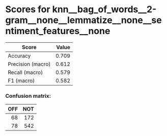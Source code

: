 # Scores for knn__bag_of_words__2-gram__none__lemmatize__none__sentiment_features__none
|      Score      |Value|
|-----------------|----:|
|Accuracy         |0.709|
|Precision (macro)|0.612|
|Recall (macro)   |0.579|
|F1 (macro)       |0.582|

### Confusion matrix:
|OFF|NOT|
|--:|--:|
| 68|172|
| 78|542|
